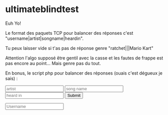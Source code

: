 # ultimateblindtest

Euh Yo!

Le format des paquets TCP pour balancer des réponses c'est "username|artist|songname|heardin".

Tu peux laisser vide si t'as pas de réponse genre "ratchet|||Mario Kart"

Attention l'algo supposé être gentil avec la casse et les fautes de frappe est pas encore au point...
Mais genre pas du tout.

En bonus, le script php pour balancer des réponses (ouais c'est dégueux je sais) :

<?php
if (isset($_POST['artist'])) {
ini_set('display_errors', true); error_reporting(E_ALL); // <- for debugging purposes only

$socket=socket_create(AF_INET, SOCK_STREAM, SOL_TCP);
if ( !$socket ) {
    $errno = socket_last_error();
    $error = sprintf('%s (%d)', socket_strerror($errno), $errno);
    trigger_error($error, E_USER_ERROR);
}

if ( !socket_connect($socket, '127.0.0.1', 50885) ) {
    $errno = socket_last_error($socket);
    $error = sprintf('%s (%d)', socket_strerror($errno), $errno);
    trigger_error($error, E_USER_ERROR);
}

$buff=$_POST['user']."|".$_POST['artist']."|".$_POST['name']."|".$_POST['heard'];
$length = strlen($buff);
$sent = socket_write($socket, $buff, $length);
if ( FALSE===$sent ) {
    $errno = socket_last_error($socket);
    $error = sprintf('%s (%d)', socket_strerror($errno), $errno);
    trigger_error($error, E_USER_ERROR);
}
else if ( $length!==$sent ) {
    $msg = sprintf('only %d of %d bytes sent', $length, $sent);
    trigger_error($msg, E_USER_NOTICE);
}
else {
    echo $sent.' sent';
}
socket_close($socket);
}
if (isset($_POST['user'])) {

?>

<form method="POST" action="#">
    <input type="text" name="artist" placeholder="artist" />
    <input type="text" name="name" placeholder="song name" />
    <input type="text" name="heard" placeholder="heard in" />
    <input type="hidden" name="user" value="<?php echo $_POST['user']; ?>" />
    <input type="submit"/>
</form>

<?php

}
else {

?>

<form method="POST" action="#">
    <input type="text" name="user" placeholder="Username" />
</form>
<?php
}
?>
